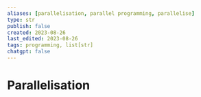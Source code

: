 ```yaml
---
aliases: [parallelisation, parallel programming, parallelise]
type: str
publish: false
created: 2023-08-26
last_edited: 2023-08-26
tags: programming, list[str]
chatgpt: false
---
```

# Parallelisation